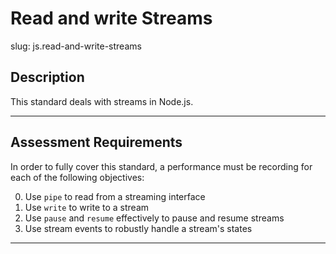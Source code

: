 
# Read and write Streams

slug: js.read-and-write-streams

## Description
This standard deals with streams in Node.js.

---
## Assessment Requirements
In order to fully cover this standard, a performance must be recording for each of the following objectives:

0. Use `pipe` to read from a streaming interface
1. Use `write` to write to a stream
2. Use `pause` and `resume` effectively to pause and resume streams
3. Use stream events to robustly handle a stream's states

---
